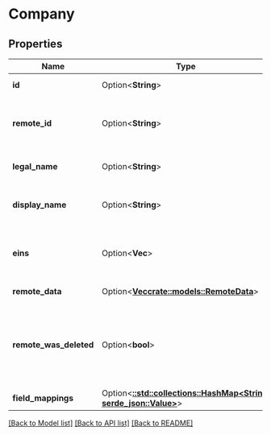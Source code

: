 # Company

## Properties

Name | Type | Description | Notes
------------ | ------------- | ------------- | -------------
**id** | Option<**String**> |  | [optional][readonly]
**remote_id** | Option<**String**> | The third-party API ID of the matching object. | [optional]
**legal_name** | Option<**String**> | The company's legal name. | [optional]
**display_name** | Option<**String**> | The company's display name. | [optional]
**eins** | Option<**Vec<String>**> | The company's Employer Identification Numbers. | [optional]
**remote_data** | Option<[**Vec<crate::models::RemoteData>**](RemoteData.md)> |  | [optional][readonly]
**remote_was_deleted** | Option<**bool**> | Indicates whether or not this object has been deleted by third party webhooks. | [optional][readonly]
**field_mappings** | Option<[**::std::collections::HashMap<String, serde_json::Value>**](serde_json::Value.md)> |  | [optional][readonly]

[[Back to Model list]](../README.md#documentation-for-models) [[Back to API list]](../README.md#documentation-for-api-endpoints) [[Back to README]](../README.md)


